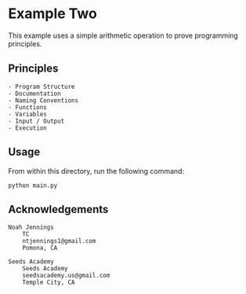 # Example Two 

This example uses a simple arithmetic operation to prove programming principles. 

## Principles

    - Program Structure 
    - Documentation 
    - Naming Conventions 
    - Functions 
    - Variables 
    - Input / Output
    - Execution 
    
## Usage 

From within this directory, run the following command: 

```
python main.py
```

## Acknowledgements

    Noah Jennings 
        TC 
        ntjennings1@gmail.com
        Pomona, CA
        
    Seeds Academy 
        Seeds Academy
        seedsacademy.us@gmail.com
        Temple City, CA 
